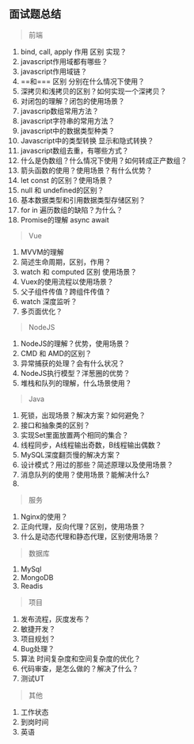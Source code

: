 ## 面试题总结

> 前端

1. bind, call, apply 作用 区别 实现？
2. javascript作用域都有哪些？
3. javascript作用域链？
4. ==和=== 区别 分别在什么情况下使用？
5. 深拷贝和浅拷贝的区别？如何实现一个深拷贝？
6. 对闭包的理解？闭包的使用场景？
7. javascrip数组常用方法？
8. javascript字符串的常用方法？
9. javascript中的数据类型种类？
10. Javascript中的类型转换 显示和隐式转换？
11. javascript数组去重，有哪些方式？
12. 什么是伪数组？什么情况下使用？如何转成正产数组？
13. 箭头函数的使用？使用场景？有什么优势？
14. let const 的区别？使用场景？
15. null 和 undefined的区别？
16. 基本数据类型和引用数据类型存储区别？
17. for in 遍历数组的缺陷？为什么？
18. Promise的理解 async await



> Vue

1. MVVM的理解
2. 简述生命周期，区别，作用？
3. watch 和 computed 区别 使用场景？
4. Vuex的使用流程以使用场景？
5. 父子组件传值？跨组件传值？
6. watch 深度监听？
7. 多页面优化？



> NodeJS

1. NodeJS的理解？优势，使用场景？
2. CMD 和 AMD的区别？
3. 异常捕获的处理？会有什么状况？
4. NodeJS执行模型？洋葱圈的优势？
5. 堆栈和队列的理解，什么场景使用？



> Java

1. 死锁，出现场景？解决方案？如何避免？
2. 接口和抽象类的区别？
3. 实现Set里面放置两个相同的集合？
4. 线程同步，A线程输出奇数，B线程输出偶数？
5. MySQL深度翻页慢的解决方案？
6. 设计模式？用过的那些？简述原理以及使用场景？
7. 消息队列的使用？使用场景？能解决什么?
8. 



> 服务

1. Nginx的使用？
2. 正向代理，反向代理？区别，使用场景？
3. 什么是动态代理和静态代理，区别使用场景？



> 数据库

1. MySql
2. MongoDB
3. Readis



> 项目

1. 发布流程，灰度发布？
2. 敏捷开发？
3. 项目规划？
4. Bug处理？
5. 算法 时间复杂度和空间复杂度的优化？
6. 代码审查，是怎么做的？解决了什么？
7. 测试UT



> 其他

1. 工作状态
2. 到岗时间
3. 英语